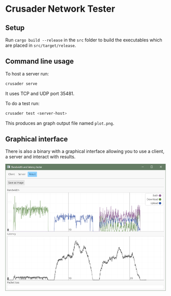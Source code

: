 # Crusader Network Tester

## Setup

Run `cargo build --release` in the `src` folder to build the executables which are placed in `src/target/release`.

## Command line usage

To host a server run:
```sh
crusader serve
```
It uses TCP and UDP port 35481.


To do a test run:
```sh
crusader test <server-host>
```
This produces an graph output file named `plot.png`.


## Graphical interface

There is also a binary with a graphical interface allowing you to use a client, a server and interact with results.

<img src="media/gui.png">